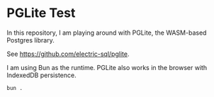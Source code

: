 # PGLite Test

In this repository, I am playing around with PGLite, the WASM-based Postgres
library.

See https://github.com/electric-sql/pglite.

I am using Bun as the runtime.
PGLite also works in the browser with IndexedDB persistence.

`bun .`
